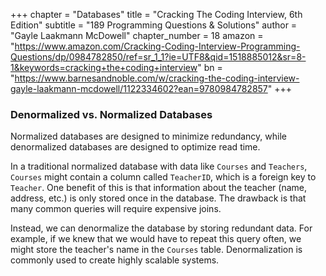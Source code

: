 +++
chapter = "Databases"
title = "Cracking The Coding Interview, 6th Edition"
subtitle = "189 Programming Questions & Solutions"
author = "Gayle Laakmann McDowell"
chapter_number = 18
amazon = "https://www.amazon.com/Cracking-Coding-Interview-Programming-Questions/dp/0984782850/ref=sr_1_1?ie=UTF8&qid=1518885012&sr=8-1&keywords=cracking+the+coding+interview" 
bn = "https://www.barnesandnoble.com/w/cracking-the-coding-interview-gayle-laakmann-mcdowell/1122334602?ean=9780984782857"
+++

### Denormalized vs. Normalized Databases
Normalized databases are designed to minimize redundancy, while denormalized databases are designed to optimize read time.  
  
In a traditional normalized database with data like `Courses` and `Teachers`, `Courses` might contain a column called `TeacherID`, which is a foreign key to `Teacher`. One benefit of this is that information about the teacher (name, address, etc.) is only stored once in the database. The drawback is that many common queries will require expensive joins.  
  
Instead, we can denormalize the database by storing redundant data. For example, if we knew that we would have to repeat this query often, we might store the teacher's name in the `Courses` table. Denormalization is commonly used to create highly scalable systems.  